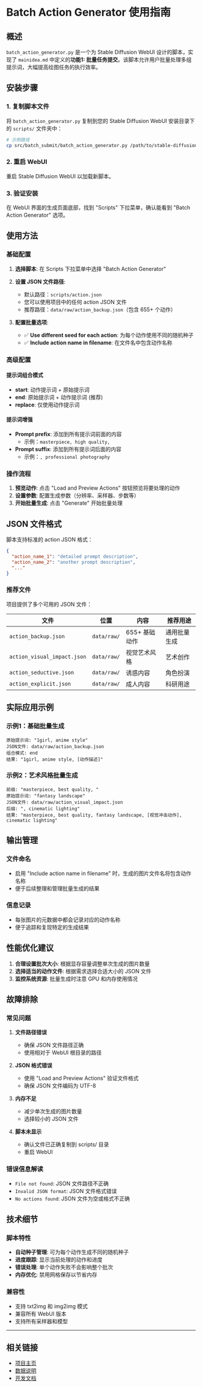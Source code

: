# Batch Action Generator 使用指南

## 概述

`batch_action_generator.py` 是一个为 Stable Diffusion WebUI 设计的脚本，实现了 `mainidea.md` 中定义的**功能1: 批量任务提交**。该脚本允许用户批量处理多组提示词，大幅提高绘图任务的执行效率。

## 安装步骤

### 1. 复制脚本文件
将 `batch_action_generator.py` 复制到您的 Stable Diffusion WebUI 安装目录下的 `scripts/` 文件夹中：

```bash
# 示例路径
cp src/batch_submit/batch_action_generator.py /path/to/stable-diffusion-webui/scripts/
```

### 2. 重启 WebUI
重启 Stable Diffusion WebUI 以加载新脚本。

### 3. 验证安装
在 WebUI 界面的生成页面底部，找到 "Scripts" 下拉菜单，确认能看到 "Batch Action Generator" 选项。

## 使用方法

### 基础配置

1. **选择脚本**: 在 Scripts 下拉菜单中选择 "Batch Action Generator"

2. **设置 JSON 文件路径**: 
   - 默认路径：`scripts/action.json`
   - 您可以使用项目中的任何 action JSON 文件
   - 推荐路径：`data/raw/action_backup.json`（包含 655+ 个动作）

3. **配置批量选项**:
   - ✅ **Use different seed for each action**: 为每个动作使用不同的随机种子
   - ✅ **Include action name in filename**: 在文件名中包含动作名称

### 高级配置

#### 提示词组合模式
- **start**: 动作提示词 + 原始提示词
- **end**: 原始提示词 + 动作提示词 (推荐)
- **replace**: 仅使用动作提示词

#### 提示词增强
- **Prompt prefix**: 添加到所有提示词前面的内容
  - 示例：`masterpiece, high quality, `
- **Prompt suffix**: 添加到所有提示词后面的内容
  - 示例：`, professional photography`

### 操作流程

1. **预览动作**: 点击 "Load and Preview Actions" 按钮预览将要处理的动作
2. **设置参数**: 配置生成参数（分辨率、采样器、步数等）
3. **开始批量生成**: 点击 "Generate" 开始批量处理

## JSON 文件格式

脚本支持标准的 action JSON 格式：

```json
{
  "action_name_1": "detailed prompt description",
  "action_name_2": "another prompt description",
  "..."
}
```

### 推荐文件

项目提供了多个可用的 JSON 文件：

| 文件 | 位置 | 内容 | 推荐用途 |
|------|------|------|----------|
| `action_backup.json` | `data/raw/` | 655+ 基础动作 | 通用批量生成 |
| `action_visual_impact.json` | `data/raw/` | 视觉艺术风格 | 艺术创作 |
| `action_seductive.json` | `data/raw/` | 诱惑内容 | 角色扮演 |
| `action_explicit.json` | `data/raw/` | 成人内容 | 科研用途 |

## 实际应用示例

### 示例1：基础批量生成

```
原始提示词: "1girl, anime style"
JSON文件: data/raw/action_backup.json
组合模式: end
结果: "1girl, anime style, [动作描述]"
```

### 示例2：艺术风格批量生成

```
前缀: "masterpiece, best quality, "
原始提示词: "fantasy landscape"
JSON文件: data/raw/action_visual_impact.json
后缀: ", cinematic lighting"
结果: "masterpiece, best quality, fantasy landscape, [视觉冲击动作], cinematic lighting"
```

## 输出管理

### 文件命名
- 启用 "Include action name in filename" 时，生成的图片文件名将包含动作名称
- 便于后续整理和管理批量生成的结果

### 信息记录
- 每张图片的元数据中都会记录对应的动作名称
- 便于追踪和复现特定的生成结果

## 性能优化建议

1. **合理设置批次大小**: 根据显存容量调整单次生成的图片数量
2. **选择适当的动作文件**: 根据需求选择合适大小的 JSON 文件
3. **监控系统资源**: 批量生成时注意 GPU 和内存使用情况

## 故障排除

### 常见问题

1. **文件路径错误**
   - 确保 JSON 文件路径正确
   - 使用相对于 WebUI 根目录的路径

2. **JSON 格式错误**
   - 使用 "Load and Preview Actions" 验证文件格式
   - 确保 JSON 文件编码为 UTF-8

3. **内存不足**
   - 减少单次生成的图片数量
   - 选择较小的 JSON 文件

4. **脚本未显示**
   - 确认文件已正确复制到 scripts/ 目录
   - 重启 WebUI

### 错误信息解读

- `File not found`: JSON 文件路径不正确
- `Invalid JSON format`: JSON 文件格式错误
- `No actions found`: JSON 文件为空或格式不正确

## 技术细节

### 脚本特性
- **自动种子管理**: 可为每个动作生成不同的随机种子
- **进度跟踪**: 显示当前处理的动作和进度
- **错误处理**: 单个动作失败不会影响整个批次
- **内存优化**: 禁用网格保存以节省内存

### 兼容性
- 支持 txt2img 和 img2img 模式
- 兼容所有 WebUI 版本
- 支持所有采样器和模型

---

## 相关链接

- [项目主页](../../README.md)
- [数据说明](../../data/README.md)
- [开发文档](../../docs/DEVELOPMENT.md)
